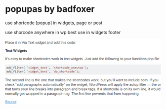 # popupas by badfoxer
use shortcode [popup] in widgets, page or post



use shorcode anywhere in wp best use in widgets footer



![alt text](https://github.com/BadFoxer/popupas/blob/master/shortcode%20anywhere%20in%20wp/hack%20wp.png)
